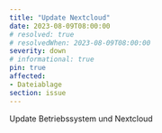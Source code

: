 ```yaml
---
title: "Update Nextcloud"
date: 2023-08-09T08:00:00
# resolved: true
# resolvedWhen: 2023-08-09T08:00:00
severity: down
# informational: true
pin: true 
affected:
- Dateiablage
section: issue
---
```


Update Betriebssystem und Nextcloud
